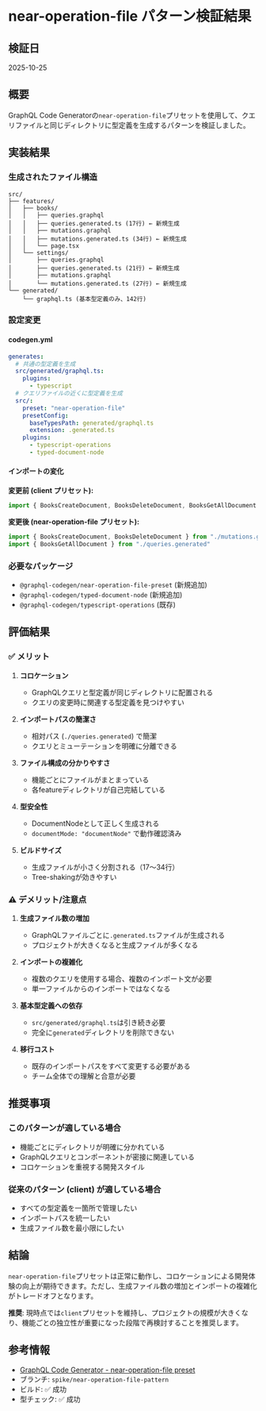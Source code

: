# near-operation-file パターン検証結果

## 検証日
2025-10-25

## 概要
GraphQL Code Generatorの`near-operation-file`プリセットを使用して、クエリファイルと同じディレクトリに型定義を生成するパターンを検証しました。

## 実装結果

### 生成されたファイル構造

```
src/
├── features/
│   ├── books/
│   │   ├── queries.graphql
│   │   ├── queries.generated.ts (17行) ← 新規生成
│   │   ├── mutations.graphql
│   │   ├── mutations.generated.ts (34行) ← 新規生成
│   │   └── page.tsx
│   └── settings/
│       ├── queries.graphql
│       ├── queries.generated.ts (21行) ← 新規生成
│       ├── mutations.graphql
│       └── mutations.generated.ts (27行) ← 新規生成
└── generated/
    └── graphql.ts (基本型定義のみ、142行)
```

### 設定変更

#### codegen.yml
```yaml
generates:
  # 共通の型定義を生成
  src/generated/graphql.ts:
    plugins:
      - typescript
  # クエリファイルの近くに型定義を生成
  src/:
    preset: "near-operation-file"
    presetConfig:
      baseTypesPath: generated/graphql.ts
      extension: .generated.ts
    plugins:
      - typescript-operations
      - typed-document-node
```

#### インポートの変化

**変更前 (client プリセット):**
```typescript
import { BooksCreateDocument, BooksDeleteDocument, BooksGetAllDocument } from "~/generated/graphql"
```

**変更後 (near-operation-file プリセット):**
```typescript
import { BooksCreateDocument, BooksDeleteDocument } from "./mutations.generated"
import { BooksGetAllDocument } from "./queries.generated"
```

### 必要なパッケージ
- `@graphql-codegen/near-operation-file-preset` (新規追加)
- `@graphql-codegen/typed-document-node` (新規追加)
- `@graphql-codegen/typescript-operations` (既存)

## 評価結果

### ✅ メリット

1. **コロケーション**
   - GraphQLクエリと型定義が同じディレクトリに配置される
   - クエリの変更時に関連する型定義を見つけやすい

2. **インポートパスの簡潔さ**
   - 相対パス (`./queries.generated`) で簡潔
   - クエリとミューテーションを明確に分離できる

3. **ファイル構成の分かりやすさ**
   - 機能ごとにファイルがまとまっている
   - 各featureディレクトリが自己完結している

4. **型安全性**
   - DocumentNodeとして正しく生成される
   - `documentMode: "documentNode"` で動作確認済み

5. **ビルドサイズ**
   - 生成ファイルが小さく分割される（17〜34行）
   - Tree-shakingが効きやすい

### ⚠️ デメリット/注意点

1. **生成ファイル数の増加**
   - GraphQLファイルごとに`.generated.ts`ファイルが生成される
   - プロジェクトが大きくなると生成ファイルが多くなる

2. **インポートの複雑化**
   - 複数のクエリを使用する場合、複数のインポート文が必要
   - 単一ファイルからのインポートではなくなる

3. **基本型定義への依存**
   - `src/generated/graphql.ts`は引き続き必要
   - 完全に`generated`ディレクトリを削除できない

4. **移行コスト**
   - 既存のインポートパスをすべて変更する必要がある
   - チーム全体での理解と合意が必要

## 推奨事項

### このパターンが適している場合
- 機能ごとにディレクトリが明確に分かれている
- GraphQLクエリとコンポーネントが密接に関連している
- コロケーションを重視する開発スタイル

### 従来のパターン (client) が適している場合
- すべての型定義を一箇所で管理したい
- インポートパスを統一したい
- 生成ファイル数を最小限にしたい

## 結論

`near-operation-file`プリセットは正常に動作し、コロケーションによる開発体験の向上が期待できます。ただし、生成ファイル数の増加とインポートの複雑化がトレードオフとなります。

**推奨**: 現時点では`client`プリセットを維持し、プロジェクトの規模が大きくなり、機能ごとの独立性が重要になった段階で再検討することを推奨します。

## 参考情報

- [GraphQL Code Generator - near-operation-file preset](https://the-guild.dev/graphql/codegen/plugins/presets/near-operation-file-preset)
- ブランチ: `spike/near-operation-file-pattern`
- ビルド: ✅ 成功
- 型チェック: ✅ 成功

